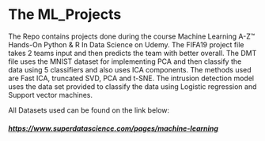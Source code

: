 # The ML_Projects
The Repo contains projects done during the course Machine Learning A-Z™ Hands-On Python & R In Data Science on Udemy. 
The FIFA19 project file takes 2 teams input and then predicts the team with better overall. The DMT file uses the MNIST dataset for implementing PCA and then classify the data using 5 classifiers and also uses ICA components. The methods used are Fast ICA, truncated SVD, PCA and t-SNE. The intrusion detection model uses the data set provided to classify the data using Logistic regression and Support vector machines. 

All Datasets used can be found on the link below: 
##### https://www.superdatascience.com/pages/machine-learning
